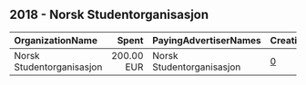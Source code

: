 ## 2018 - Norsk Studentorganisasjon 
|OrganizationName|Spent|PayingAdvertiserNames|CreativeUrls|Impressions|Genders|AgeBrackets|CountryCodes|BillingAddresses|CandidateBallotInformation|
|:---|---:|:---|:---|---:|:---|:---|:---|:---|:---|
|Norsk Studentorganisasjon|200.00 EUR|Norsk Studentorganisasjon|[0](https://www.snap.com/political-ads/asset/779b8a38b53caf94e1d5c2259e7ce808b02661c95b2059a2dd8ce1c01d2b745a?mediaType=png)|249,707|||norway|NO||

